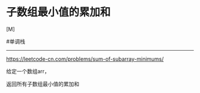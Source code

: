 # 子数组最小值的累加和

[M]

#单调栈 

---
https://leetcode-cn.com/problems/sum-of-subarray-minimums/

   

给定一个数组arr，

返回所有子数组最小值的累加和